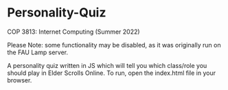 # Personality-Quiz
COP 3813: Internet Computing (Summer 2022)

Please Note: some functionality may be disabled, as it was originally run on the FAU Lamp server.

A personality quiz written in JS which will tell you which class/role you should play in Elder Scrolls Online.
To run, open the index.html file in your browser.
